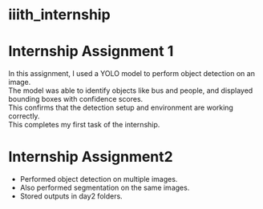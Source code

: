 # iiith_internship


# Internship Assignment 1

In this assignment, I used a YOLO model to perform object detection on an image.  
The model was able to identify objects like bus and people, and displayed bounding boxes with confidence scores.  
This confirms that the detection setup and environment are working correctly.  
This completes my first task of the internship.

# Internship Assignment2 
- Performed object detection on multiple images.
- Also performed segmentation on the same images.
- Stored outputs in day2 folders.



